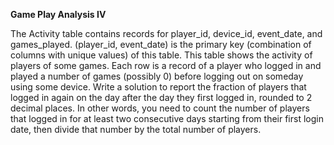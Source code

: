 **Game Play Analysis IV**

The Activity table contains records for player_id, device_id, event_date, and games_played.
(player_id, event_date) is the primary key (combination of columns with unique values) of this table.
This table shows the activity of players of some games.
Each row is a record of a player who logged in and played a number of games (possibly 0) before logging out on someday using some device.
Write a solution to report the fraction of players that logged in again on the day after the day they first logged in, rounded to 2 decimal places. 
In other words, you need to count the number of players that logged in for at least two consecutive days starting from their first login date, then divide that number by the total number of players.
